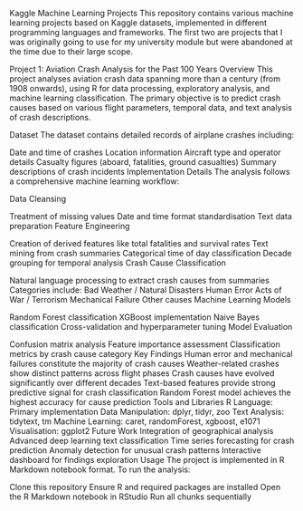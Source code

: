 Kaggle Machine Learning Projects
This repository contains various machine learning projects based on Kaggle datasets, implemented in different programming languages and frameworks. The first two are projects that I was originally going to use for my university module but were abandoned at the time due to their large scope.

Project 1: Aviation Crash Analysis for the Past 100 Years
Overview
This project analyses aviation crash data spanning more than a century (from 1908 onwards), using R for data processing, exploratory analysis, and machine learning classification. The primary objective is to predict crash causes based on various flight parameters, temporal data, and text analysis of crash descriptions.

Dataset
The dataset contains detailed records of airplane crashes including:

Date and time of crashes
Location information
Aircraft type and operator details
Casualty figures (aboard, fatalities, ground casualties)
Summary descriptions of crash incidents
Implementation Details
The analysis follows a comprehensive machine learning workflow:

Data Cleansing

Treatment of missing values
Date and time format standardisation
Text data preparation
Feature Engineering

Creation of derived features like total fatalities and survival rates
Text mining from crash summaries
Categorical time of day classification
Decade grouping for temporal analysis
Crash Cause Classification

Natural language processing to extract crash causes from summaries
Categories include:
Bad Weather / Natural Disasters
Human Error
Acts of War / Terrorism
Mechanical Failure
Other causes
Machine Learning Models

Random Forest classification
XGBoost implementation
Naive Bayes classification
Cross-validation and hyperparameter tuning
Model Evaluation

Confusion matrix analysis
Feature importance assessment
Classification metrics by crash cause category
Key Findings
Human error and mechanical failures constitute the majority of crash causes
Weather-related crashes show distinct patterns across flight phases
Crash causes have evolved significantly over different decades
Text-based features provide strong predictive signal for crash classification
Random Forest model achieves the highest accuracy for cause prediction
Tools and Libraries
R Language: Primary implementation
Data Manipulation: dplyr, tidyr, zoo
Text Analysis: tidytext, tm
Machine Learning: caret, randomForest, xgboost, e1071
Visualisation: ggplot2
Future Work
Integration of geographical analysis
Advanced deep learning text classification
Time series forecasting for crash prediction
Anomaly detection for unusual crash patterns
Interactive dashboard for findings exploration
Usage
The project is implemented in R Markdown notebook format. To run the analysis:

Clone this repository
Ensure R and required packages are installed
Open the R Markdown notebook in RStudio
Run all chunks sequentially
